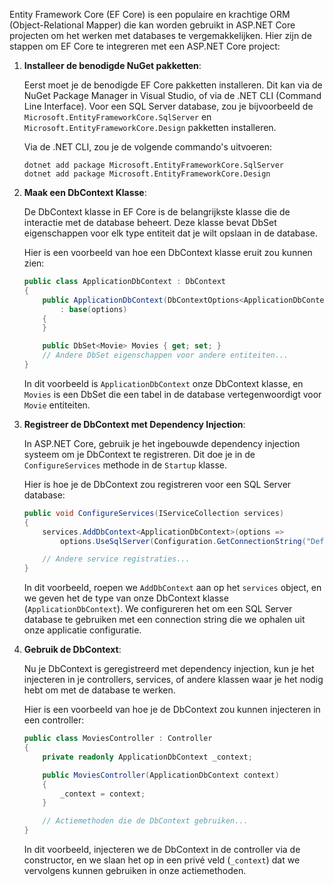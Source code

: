 Entity Framework Core (EF Core) is een populaire en krachtige ORM (Object-Relational Mapper) die kan worden gebruikt in ASP.NET Core projecten om het werken met databases te vergemakkelijken. Hier zijn de stappen om EF Core te integreren met een ASP.NET Core project:

1. **Installeer de benodigde NuGet pakketten**: 

    Eerst moet je de benodigde EF Core pakketten installeren. Dit kan via de NuGet Package Manager in Visual Studio, of via de .NET CLI (Command Line Interface). Voor een SQL Server database, zou je bijvoorbeeld de `Microsoft.EntityFrameworkCore.SqlServer` en `Microsoft.EntityFrameworkCore.Design` pakketten installeren. 

    Via de .NET CLI, zou je de volgende commando's uitvoeren:

    ```
    dotnet add package Microsoft.EntityFrameworkCore.SqlServer
    dotnet add package Microsoft.EntityFrameworkCore.Design
    ```

2. **Maak een DbContext Klasse**: 

    De DbContext klasse in EF Core is de belangrijkste klasse die de interactie met de database beheert. Deze klasse bevat DbSet eigenschappen voor elk type entiteit dat je wilt opslaan in de database. 

    Hier is een voorbeeld van hoe een DbContext klasse eruit zou kunnen zien:

    ```csharp
    public class ApplicationDbContext : DbContext
    {
        public ApplicationDbContext(DbContextOptions<ApplicationDbContext> options)
            : base(options)
        {
        }

        public DbSet<Movie> Movies { get; set; }
        // Andere DbSet eigenschappen voor andere entiteiten...
    }
    ```

    In dit voorbeeld is `ApplicationDbContext` onze DbContext klasse, en `Movies` is een DbSet die een tabel in de database vertegenwoordigt voor `Movie` entiteiten.

3. **Registreer de DbContext met Dependency Injection**:

    In ASP.NET Core, gebruik je het ingebouwde dependency injection systeem om je DbContext te registreren. Dit doe je in de `ConfigureServices` methode in de `Startup` klasse.

    Hier is hoe je de DbContext zou registreren voor een SQL Server database:

    ```csharp
    public void ConfigureServices(IServiceCollection services)
    {
        services.AddDbContext<ApplicationDbContext>(options =>
            options.UseSqlServer(Configuration.GetConnectionString("DefaultConnection")));

        // Andere service registraties...
    }
    ```

    In dit voorbeeld, roepen we `AddDbContext` aan op het `services` object, en we geven het de type van onze DbContext klasse (`ApplicationDbContext`). We configureren het om een SQL Server database te gebruiken met een connection string die we ophalen uit onze applicatie configuratie.

4. **Gebruik de DbContext**:

    Nu je DbContext is geregistreerd met dependency injection, kun je het injecteren in je controllers, services, of andere klassen waar je het nodig hebt om met de database te werken.

    Hier is een voorbeeld van hoe je de DbContext zou kunnen injecteren in een controller:

    ```csharp
    public class MoviesController : Controller
    {
        private readonly ApplicationDbContext _context;

        public MoviesController(ApplicationDbContext context)
        {
            _context = context;
        }

        // Actiemethoden die de DbContext gebruiken...
    }
    ```

    In dit voorbeeld, injecteren we de DbContext in de controller via de constructor, en we slaan het op in een privé veld (`_context`) dat we vervolgens kunnen gebruiken in onze actiemethoden.

